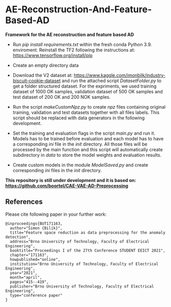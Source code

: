 # AE-Reconstruction-And-Feature-Based-AD

**Framework for the AE reconstruction and feature based AD**

- Run *pip install requirements.txt* within the fresh conda Python 3.9. enviroment. Reinstall the TF2 following the instructions at: https://www.tensorflow.org/install/pip

- Create an empty directory data

- Download the V2 dataset at: https://www.kaggle.com/imonbilk/industry-biscuit-cookie-dataset and run the attached script *DatasetFolder.py* to get a folder structured dataset. For the expriments, we used training dataset of 1000 OK samples, validation dataset of 500 OK samples and test dataset of 200 OK and 200 NOK samples.

- Run the script *makeCustomNpz.py* to create *npz* files containing original training, validation and test datasets together with all files labels. This script should be replaced with data generators in the following development.

- Set the training and evaluation flags in the script *main.py* and run it. Models has to be trained before evaluation and each model has to have a corresponding *ini* file in the *init* directory. All those files will be processed by the main function and this script will automatically create subdirectory in *data* to store the model weights and evaluation results.

- Create custom models in the module *ModelSaved.py* and create corresponding *ini* files in the *init* directory.

**This repository is still under development and it is based on: https://github.com/boortel/CAE-VAE-AD-Preprocessing**

## References

Please cite following paper in your further work:

```
@inproceedings{BUT171163,
  author="Šimon {Bilík}",
  title="Feature space reduction as data preprocessing for the anomaly detection",
  address="Brno University of Technology, Faculty of Electrical Engineering",
  booktitle="Proceedings I of the 27th Conference STUDENT EEICT 2021",
  chapter="171163",
  howpublished="online",
  institution="Brno University of Technology, Faculty of Electrical Engineering",
  year="2021",
  month="april",
  pages="415--419",
  publisher="Brno University of Technology, Faculty of Electrical Engineering",
  type="conference paper"
}
```

